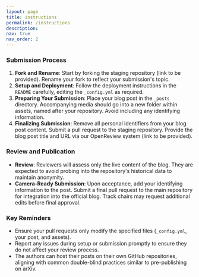 ```yaml
---
layout: page
title: instructions
permalink: /instructions
description:
nav: true
nav_order: 2
---
```


### Submission Process

1. **Fork and Rename**: Start by forking the staging repository (link to be provided). Rename your fork to reflect your submission's topic.
2. **Setup and Deployment**: Follow the deployment instructions in the `README` carefully, editing the `_config.yml` as required.
3. **Preparing Your Submission**: Place your blog post in the `_posts` directory. Accompanying media should go into a new folder within assets, named after your repository. Avoid including any identifying information.
4. **Finalizing Submission**: Remove all personal identifiers from your blog post content. Submit a pull request to the staging repository. Provide the blog post title and URL via our OpenReview system (link to be provided).

### Review and Publication

- **Review**: Reviewers will assess only the live content of the blog. They are expected to avoid probing into the repository's historical data to maintain anonymity.
- **Camera-Ready Submission**: Upon acceptance, add your identifying information to the post. Submit a final pull request to the main repository for integration into the official blog. Track chairs may request additional edits before final approval.

### Key Reminders

- Ensure your pull requests only modify the specified files (`_config.yml`, your post, and assets).
- Report any issues during setup or submission promptly to ensure they do not affect your review process.
- The authors can host their posts on their own GitHub repositories, aligning with common double-blind practices similar to pre-publishing on arXiv.
